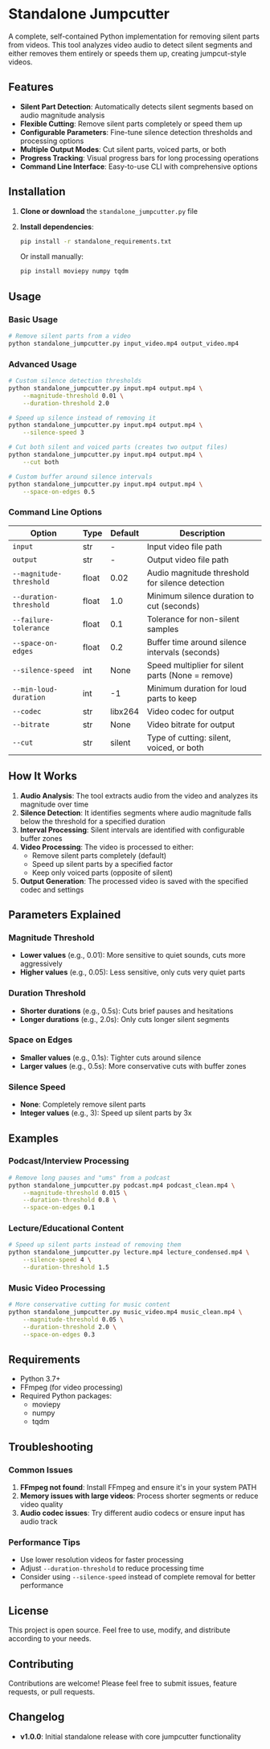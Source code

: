 # Standalone Jumpcutter

A complete, self-contained Python implementation for removing silent parts from videos. This tool analyzes video audio to detect silent segments and either removes them entirely or speeds them up, creating jumpcut-style videos.

## Features

- **Silent Part Detection**: Automatically detects silent segments based on audio magnitude analysis
- **Flexible Cutting**: Remove silent parts completely or speed them up
- **Configurable Parameters**: Fine-tune silence detection thresholds and processing options
- **Multiple Output Modes**: Cut silent parts, voiced parts, or both
- **Progress Tracking**: Visual progress bars for long processing operations
- **Command Line Interface**: Easy-to-use CLI with comprehensive options

## Installation

1. **Clone or download** the `standalone_jumpcutter.py` file
2. **Install dependencies**:
   ```bash
   pip install -r standalone_requirements.txt
   ```

   Or install manually:
   ```bash
   pip install moviepy numpy tqdm
   ```

## Usage

### Basic Usage

```bash
# Remove silent parts from a video
python standalone_jumpcutter.py input_video.mp4 output_video.mp4
```

### Advanced Usage

```bash
# Custom silence detection thresholds
python standalone_jumpcutter.py input.mp4 output.mp4 \
    --magnitude-threshold 0.01 \
    --duration-threshold 2.0

# Speed up silence instead of removing it
python standalone_jumpcutter.py input.mp4 output.mp4 \
    --silence-speed 3

# Cut both silent and voiced parts (creates two output files)
python standalone_jumpcutter.py input.mp4 output.mp4 \
    --cut both

# Custom buffer around silence intervals
python standalone_jumpcutter.py input.mp4 output.mp4 \
    --space-on-edges 0.5
```

### Command Line Options

| Option | Type | Default | Description |
|--------|------|---------|-------------|
| `input` | str | - | Input video file path |
| `output` | str | - | Output video file path |
| `--magnitude-threshold` | float | 0.02 | Audio magnitude threshold for silence detection |
| `--duration-threshold` | float | 1.0 | Minimum silence duration to cut (seconds) |
| `--failure-tolerance` | float | 0.1 | Tolerance for non-silent samples |
| `--space-on-edges` | float | 0.2 | Buffer time around silence intervals (seconds) |
| `--silence-speed` | int | None | Speed multiplier for silent parts (None = remove) |
| `--min-loud-duration` | int | -1 | Minimum duration for loud parts to keep |
| `--codec` | str | libx264 | Video codec for output |
| `--bitrate` | str | None | Video bitrate for output |
| `--cut` | str | silent | Type of cutting: silent, voiced, or both |

## How It Works

1. **Audio Analysis**: The tool extracts audio from the video and analyzes its magnitude over time
2. **Silence Detection**: It identifies segments where audio magnitude falls below the threshold for a specified duration
3. **Interval Processing**: Silent intervals are identified with configurable buffer zones
4. **Video Processing**: The video is processed to either:
   - Remove silent parts completely (default)
   - Speed up silent parts by a specified factor
   - Keep only voiced parts (opposite of silent)
5. **Output Generation**: The processed video is saved with the specified codec and settings

## Parameters Explained

### Magnitude Threshold
- **Lower values** (e.g., 0.01): More sensitive to quiet sounds, cuts more aggressively
- **Higher values** (e.g., 0.05): Less sensitive, only cuts very quiet parts

### Duration Threshold
- **Shorter durations** (e.g., 0.5s): Cuts brief pauses and hesitations
- **Longer durations** (e.g., 2.0s): Only cuts longer silent segments

### Space on Edges
- **Smaller values** (e.g., 0.1s): Tighter cuts around silence
- **Larger values** (e.g., 0.5s): More conservative cuts with buffer zones

### Silence Speed
- **None**: Completely remove silent parts
- **Integer values** (e.g., 3): Speed up silent parts by 3x

## Examples

### Podcast/Interview Processing
```bash
# Remove long pauses and "ums" from a podcast
python standalone_jumpcutter.py podcast.mp4 podcast_clean.mp4 \
    --magnitude-threshold 0.015 \
    --duration-threshold 0.8 \
    --space-on-edges 0.1
```

### Lecture/Educational Content
```bash
# Speed up silent parts instead of removing them
python standalone_jumpcutter.py lecture.mp4 lecture_condensed.mp4 \
    --silence-speed 4 \
    --duration-threshold 1.5
```

### Music Video Processing
```bash
# More conservative cutting for music content
python standalone_jumpcutter.py music_video.mp4 music_clean.mp4 \
    --magnitude-threshold 0.05 \
    --duration-threshold 2.0 \
    --space-on-edges 0.3
```

## Requirements

- Python 3.7+
- FFmpeg (for video processing)
- Required Python packages:
  - moviepy
  - numpy
  - tqdm

## Troubleshooting

### Common Issues

1. **FFmpeg not found**: Install FFmpeg and ensure it's in your system PATH
2. **Memory issues with large videos**: Process shorter segments or reduce video quality
3. **Audio codec issues**: Try different audio codecs or ensure input has audio track

### Performance Tips

- Use lower resolution videos for faster processing
- Adjust `--duration-threshold` to reduce processing time
- Consider using `--silence-speed` instead of complete removal for better performance

## License

This project is open source. Feel free to use, modify, and distribute according to your needs.

## Contributing

Contributions are welcome! Please feel free to submit issues, feature requests, or pull requests.

## Changelog

- **v1.0.0**: Initial standalone release with core jumpcutter functionality
